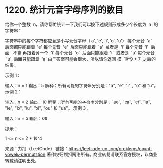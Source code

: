# 1220. 统计元音字母序列的数目

给你一个整数  n，请你帮忙统计一下我们可以按下述规则形成多少个长度为  n  的字符串：

字符串中的每个字符都应当是小写元音字母（'a', 'e', 'i', 'o', 'u'）
每个元音  'a'  后面都只能跟着  'e'
每个元音  'e'  后面只能跟着  'a'  或者是  'i'
每个元音  'i'  后面   不能 再跟着另一个  'i'
每个元音  'o'  后面只能跟着  'i'  或者是  'u'
每个元音  'u'  后面只能跟着  'a'
由于答案可能会很大，所以请你返回 模  10^9 + 7  之后的结果。

示例 1：

输入：n = 1
输出：5
解释：所有可能的字符串分别是："a", "e", "i" , "o" 和 "u"。
示例 2：

输入：n = 2
输出：10
解释：所有可能的字符串分别是："ae", "ea", "ei", "ia", "ie", "io", "iu", "oi", "ou" 和 "ua"。
示例 3：

输入：n = 5
输出：68

提示：

1 <= n <= 2 \* 10^4

来源：力扣（LeetCode）
链接：https://leetcode-cn.com/problems/count-vowels-permutation
著作权归领扣网络所有。商业转载请联系官方授权，非商业转载请注明出处。
